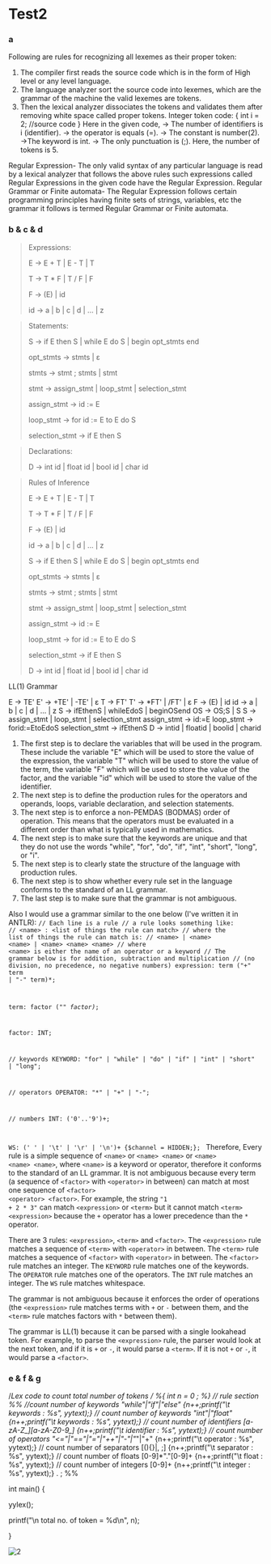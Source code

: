 # Test2
### a 
Following are rules for recognizing all lexemes as their proper token:
1)  The compiler first reads the source code which is in the form of High level or any level language.
2) The language analyzer sort the source code into lexemes, which are the grammar of the machine the valid lexemes are tokens.
3) Then the lexical analyzer dissociates the tokens and validates them after removing white space called proper tokens.
Integer token code:
{
int  i = 2;   //source code 
}
Here in the given code, 
→ The number of identifiers is i (identifier).
→ the operator is equals (=).
→ The constant is number(2).
→The keyword is int.
→ The only punctuation is (;).
Here, the number of tokens is 5.
 
Regular Expression- 
The only valid syntax of any particular language is read by a lexical analyzer that follows the above rules such expressions called Regular Expressions in the given code have the Regular Expression.
Regular Grammar or Finite automata-
The Regular Expression follows certain programming principles having finite sets of strings, variables, etc the grammar it follows is termed Regular Grammar or Finite automata. 
 
### b & c & d
<blockquote>
<p>Expressions:</p>
<p>E → E + T | E - T | T</p>
<p>T → T * F | T / F | F</p>
<p>F → (E) | id</p>
<p>id → a | b | c | d | ... | z</p>
</blockquote>
 
<blockquote>
<p>Statements:</p>
<p>S → if E then S | while E do S | begin opt_stmts end</p>
<p>opt_stmts → stmts | ε</p>
<p>stmts → stmt ; stmts | stmt</p>
<p>stmt → assign_stmt | loop_stmt | selection_stmt</p>
<p>assign_stmt → id := E</p>
<p>loop_stmt → for id := E to E do S</p>
<p>selection_stmt → if E then S</p>
</blockquote>
 
<blockquote>
<p>Declarations:</p>
<p>D → int id | float id | bool id | char id</p>
</blockquote>
 
<blockquote>
<p>Rules of Inference</p>
<p>E → E + T | E - T | T</p>
<p>T → T * F | T / F | F</p>
<p>F → (E) | id</p>
<p>id → a | b | c | d | ... | z</p>
<p>S → if E then S | while E do S | begin opt_stmts end</p>
<p>opt_stmts → stmts | ε</p>
<p>stmts → stmt ; stmts | stmt</p>
<p>stmt → assign_stmt | loop_stmt | selection_stmt</p>
<p>assign_stmt → id := E</p>
<p>loop_stmt → for id := E to E do S</p>
<p>selection_stmt → if E then S</p>
<p>D → int id | float id | bool id | char id</p>
</blockquote>
 
LL(1) Grammar
 
E  → TE'
E' → +TE' | -TE' | ε
T  → FT'
T' → *FT' | /FT' | ε
F  → (E) | id
id → a | b | c | d | ... | z
S  → ifEthenS | whileEdoS | beginOSend
OS → OS;S | S
S  → assign_stmt | loop_stmt | selection_stmt
assign_stmt → id:=E
loop_stmt → forid:=EtoEdoS
selection_stmt  → ifEthenS
D  → intid | floatid | boolid | charid
1) The first step is to declare the variables that will be used in the program. These include the variable "E" which will be used to store the value of the expression, the variable "T" which will be used to store the value of the term, the variable "F" which will be used to store the value of the factor, and the variable "id" which will be used to store the value of the identifier.
2) The next step is to define the production rules for the operators and operands, loops, variable declaration, and selection statements.
3) The next step is to enforce a non-PEMDAS (BODMAS) order of operation. This means that the operators must be evaluated in a different order than what is typically used in mathematics.
4) The next step is to make sure that the keywords are unique and that they do not use the words "while", "for", "do", "if", "int", "short", "long", or "i".
5) The next step is to clearly state the structure of the language with production rules.
6) The next step is to show whether every rule set in the language conforms to the standard of an LL grammar.
7) The last step is to make sure that the grammar is not ambiguous.
 
Also
I would use a grammar similar to the one below (I've written it in ANTLR):
<code>// Each line is a rule
// a rule looks something like:
// &lt;name&gt; : &lt;list of things the rule can match&gt;
// where the list of things the rule can match is:
// &lt;name&gt; | &lt;name&gt; &lt;name&gt; | &lt;name&gt; &lt;name&gt; &lt;name&gt;
// where &lt;name&gt; is either the name of an operator or a keyword
// The grammar below is for addition, subtraction and multiplication
// (no division, no precedence, no negative numbers)
expression:
    term ("+" term | "-" term)*;
 
term:
    factor ("*" factor)*;
 
factor:
    INT;
 
// keywords
KEYWORD: "for" | "while" | "do" | "if" | "int" | "short" | "long";
 
// operators
OPERATOR: "*" | "+" | "-";
 
// numbers
INT: ('0'..'9')+;
 
WS: (' ' | '\t' | '\r' | '\n')+ {$channel = HIDDEN;};
</code>
Therefore,
Every rule is a simple sequence of <code>&lt;name&gt;</code> or <code>&lt;name&gt; &lt;name&gt;</code> or <code>&lt;name&gt; &lt;name&gt; &lt;name&gt;</code>, where <code>&lt;name&gt;</code> is a keyword or operator, therefore it conforms to the standard of an LL grammar.
It is not ambiguous because every term (a sequence of <code>&lt;factor&gt;</code> with <code>&lt;operator&gt;</code> in between) can match at most one sequence of <code>&lt;factor&gt; &lt;operator&gt; &lt;factor&gt;</code>. For example, the string <code>"1 + 2 * 3"</code> can match <code>&lt;expression&gt;</code> or <code>&lt;term&gt;</code> but it cannot match <code>&lt;term&gt; &lt;expression&gt;</code> because the <code>+</code> operator has a lower precedence than the <code>*</code> operator.
 
 
 
There are 3 rules: <code>&lt;expression&gt;</code>, <code>&lt;term&gt;</code> and <code>&lt;factor&gt;</code>.
The <code>&lt;expression&gt;</code> rule matches a sequence of <code>&lt;term&gt;</code> with <code>&lt;operator&gt;</code> in between.
The <code>&lt;term&gt;</code> rule matches a sequence of <code>&lt;factor&gt;</code> with <code>&lt;operator&gt;</code> in between.
The <code>&lt;factor&gt;</code> rule matches an integer.
The <code>KEYWORD</code> rule matches one of the keywords.
The <code>OPERATOR</code> rule matches one of the operators.
The <code>INT</code> rule matches an integer.
The <code>WS</code> rule matches whitespace.
 
The grammar is not ambiguous because it enforces the order of operations (the <code>&lt;expression&gt;</code> rule matches terms with <code>+</code> or <code>-</code> between them, and the <code>&lt;term&gt;</code> rule matches factors with <code>*</code> between them).
 
The grammar is LL(1) because it can be parsed with a single lookahead token. For example, to parse the <code>&lt;expression&gt;</code> rule, the parser would look at the next token, and if it is <code>+</code> or <code>-</code>, it would parse a <code>&lt;term&gt;</code>. If it is not <code>+</code> or <code>-</code>, it would parse a <code>&lt;factor&gt;</code>.
 
### e & f & g
/*Lex code to count total number of tokens */
%{
int n = 0 ;
%}
// rule section
%%
//count number of keywords
"while"|"if"|"else" {n++;printf("\t keywords : %s", yytext);}
// count number of keywords
"int"|"float" {n++;printf("\t keywords : %s", yytext);}
// count number of identifiers
[a-zA-Z_][a-zA-Z0-9_]* {n++;printf("\t identifier : %s", yytext);}
// count number of operators
"<="|"=="|"="|"++"|"-"|"*"|"+" {n++;printf("\t operator : %s", yytext);}
// count number of separators
[(){}|, ;] {n++;printf("\t separator : %s", yytext);}
// count number of floats
[0-9]*"."[0-9]+ {n++;printf("\t float : %s", yytext);}
// count number of integers
[0-9]+ {n++;printf("\t integer : %s", yytext);}
. ;
%%
 
int main()
{
 
yylex();
 
printf("\n total no. of token = %d\n", n);
 
}

 


![2](https://user-images.githubusercontent.com/99223665/202880191-1cb795bd-a5aa-49b2-9b58-a09d844fee12.png)

